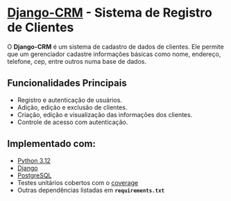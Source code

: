 # **[Django-CRM](https://django-crm-phi.vercel.app/) - Sistema de Registro de Clientes**

O **Django-CRM** é um sistema de cadastro de dados de clientes. Ele permite que um gerenciador cadastre informações básicas como nome, endereço, telefone, cep, entre outros numa base de dados.

## **Funcionalidades Principais**

- Registro e autenticação de usuários.
- Adição, edição e exclusão de clientes.
- Criação, edição e visualização das informações dos clientes.
- Controle de acesso com autenticação.

## **Implementado com:**

- [Python 3.12](https://www.python.org/)
- [Django](https://www.djangoproject.com/)
- [PostgreSQL](https://www.postgresql.org/)
- Testes unitários cobertos com o [coverage](https://coverage.readthedocs.io/en/7.6.0/)
- Outras dependências listadas em **`requirements.txt`**
